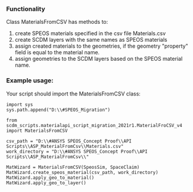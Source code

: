 ### Functionality
Class MaterialsFromCSV has methods to:
 1) create SPEOS materials specified in the csv file Materials.csv
 2) create SCDM layers with the same names as SPEOS materials
 2) assign created materials to the geometries, if the geometry "property" field is equal to the material name.
 3) assign geometries to the SCDM layers based on the SPEOS material name.

### Example usage:
Your script should import the MaterialsFromCSV class: 

    import sys
    sys.path.append("D:\\#SPEOS_Migration")
    
    from scdm_scripts.materialapi_script_migration_2021r1.MaterialFroCSV_v4 import MaterialsFromCSV
    
    csv_path = "D:\\#ANSYS SPEOS_Concept Proof\\API Scripts\\ASP_MaterialFromCsv\\Materials.csv"
    work_directory = "D:\\#ANSYS SPEOS_Concept Proof\\API Scripts\\ASP_MaterialFromCsv\\"

    MatWizard = MaterialsFromCSV(SpeosSim, SpaceClaim)
    MatWizard.create_speos_material(csv_path, work_directory)
    MatWizard.apply_geo_to_material()
    MatWizard.apply_geo_to_layer()
